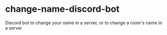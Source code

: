 # change-name-discord-bot
Discord bot to change your name in a server, or to change a room's name in a server
